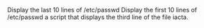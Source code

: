 Display the last 10 lines of /etc/passwd
Display the first 10 lines of /etc/passwd
a script that displays the third line of the file iacta.
